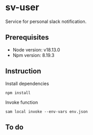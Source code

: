 # sv-user

Service for personal slack notification.

## Prerequisites

- Node version: v18.13.0
- Npm version: 8.19.3

## Instruction

Install dependencies

```
npm install
```

Invoke function

```
sam local invoke --env-vars env.json
```

## To do
